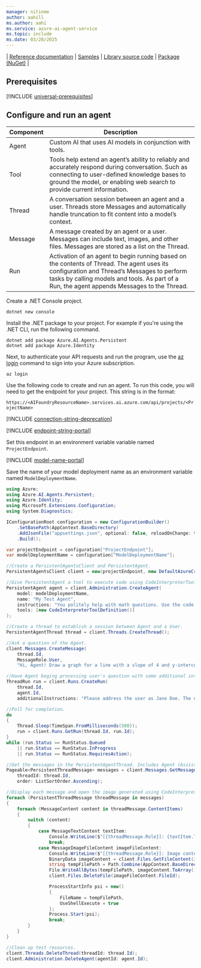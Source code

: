```yaml
---
manager: nitinme
author: aahill
ms.author: aahi
ms.service: azure-ai-agent-service
ms.topic: include
ms.date: 03/28/2025
---
```


| [Reference documentation](/dotnet/api/overview/azure/ai.agents.persistent-readme) | [Samples](https://github.com/azure-ai-foundry/foundry-samples/tree/main/samples/microsoft/csharp/getting-started-agents) | [Library source code](https://github.com/Azure/azure-sdk-for-net/tree/main/sdk/ai/Azure.AI.Agents.Persistent) | [Package (NuGet)](https://www.nuget.org/packages/Azure.AI.Agents.Persistent) |

## Prerequisites

[!INCLUDE [universal-prerequisites](universal-prerequisites.md)]

## Configure and run an agent

| Component | Description                                                                                                                                                                                                                               |
| --------- | ----------------------------------------------------------------------------------------------------------------------------------------------------------------------------------------------------------------------------------------- |
| Agent     | Custom AI that uses AI models in conjunction with tools.                                                                                                                                                                                  |
| Tool      | Tools help extend an agent’s ability to reliably and accurately respond during conversation. Such as connecting to user-defined knowledge bases to ground the model, or enabling web search to provide current information.               |
| Thread    | A conversation session between an agent and a user. Threads store Messages and automatically handle truncation to fit content into a model’s context.                                                                                     |
| Message   | A message created by an agent or a user. Messages can include text, images, and other files. Messages are stored as a list on the Thread.                                                                                                 |
| Run       | Activation of an agent to begin running based on the contents of Thread. The agent uses its configuration and Thread’s Messages to perform tasks by calling models and tools. As part of a Run, the agent appends Messages to the Thread. |

Create a .NET Console project.

```console
dotnet new console
```

Install the .NET package to your project. For example if you're using the .NET CLI, run the following command.

```console
dotnet add package Azure.AI.Agents.Persistent
dotnet add package Azure.Identity
```

Next, to authenticate your API requests and run the program, use the [az login](/cli/azure/authenticate-azure-cli-interactively) command to sign into your Azure subscription.

```azurecli
az login
```

Use the following code to create and run an agent. To run this code, you will need to get the endpoint for your project. This string is in the format:

`https://<AIFoundryResourceName>.services.ai.azure.com/api/projects/<ProjectName>`

[!INCLUDE [connection-string-deprecation](connection-string-deprecation.md)]

[!INCLUDE [endpoint-string-portal](endpoint-string-portal.md)]

Set this endpoint in an environment variable variable named `ProjectEndpoint`.

[!INCLUDE [model-name-portal](model-name-portal.md)]

Save the name of your model deployment name as an environment variable named `ModelDeploymentName`. 


```csharp
using Azure;
using Azure.AI.Agents.Persistent;
using Azure.Identity;
using Microsoft.Extensions.Configuration;
using System.Diagnostics;

IConfigurationRoot configuration = new ConfigurationBuilder()
    .SetBasePath(AppContext.BaseDirectory)
    .AddJsonFile("appsettings.json", optional: false, reloadOnChange: true)
    .Build();

var projectEndpoint = configuration["ProjectEndpoint"];
var modelDeploymentName = configuration["ModelDeploymentName"];

//Create a PersistentAgentsClient and PersistentAgent.
PersistentAgentsClient client = new(projectEndpoint, new DefaultAzureCredential());

//Give PersistentAgent a tool to execute code using CodeInterpreterToolDefinition.
PersistentAgent agent = client.Administration.CreateAgent(
    model: modelDeploymentName,
    name: "My Test Agent",
    instructions: "You politely help with math questions. Use the code interpreter tool when asked to visualize numbers.",
    tools: [new CodeInterpreterToolDefinition()]
);

//Create a thread to establish a session between Agent and a User.
PersistentAgentThread thread = client.Threads.CreateThread();

//Ask a question of the Agent.
client.Messages.CreateMessage(
    thread.Id,
    MessageRole.User,
    "Hi, Agent! Draw a graph for a line with a slope of 4 and y-intercept of 9.");

//Have Agent beging processing user's question with some additional instructions associated with the ThreadRun.
ThreadRun run = client.Runs.CreateRun(
    thread.Id,
    agent.Id,
    additionalInstructions: "Please address the user as Jane Doe. The user has a premium account.");

//Poll for completion.
do
{
    Thread.Sleep(TimeSpan.FromMilliseconds(500));
    run = client.Runs.GetRun(thread.Id, run.Id);
}
while (run.Status == RunStatus.Queued
    || run.Status == RunStatus.InProgress
    || run.Status == RunStatus.RequiresAction);

//Get the messages in the PersistentAgentThread. Includes Agent (Assistant Role) and User (User Role) messages.
Pageable<PersistentThreadMessage> messages = client.Messages.GetMessages(
    threadId: thread.Id,
    order: ListSortOrder.Ascending);

//Display each message and open the image generated using CodeInterpreterToolDefinition.
foreach (PersistentThreadMessage threadMessage in messages)
{
    foreach (MessageContent content in threadMessage.ContentItems)
    {
        switch (content)
        {
            case MessageTextContent textItem:
                Console.WriteLine($"[{threadMessage.Role}]: {textItem.Text}");
                break;
            case MessageImageFileContent imageFileContent:
                Console.WriteLine($"[{threadMessage.Role}]: Image content file ID = {imageFileContent.FileId}");
                BinaryData imageContent = client.Files.GetFileContent(imageFileContent.FileId);
                string tempFilePath = Path.Combine(AppContext.BaseDirectory, $"{Guid.NewGuid()}.png");
                File.WriteAllBytes(tempFilePath, imageContent.ToArray());
                client.Files.DeleteFile(imageFileContent.FileId);

                ProcessStartInfo psi = new()
                {
                    FileName = tempFilePath,
                    UseShellExecute = true
                };
                Process.Start(psi);
                break;
        }
    }
}

//Clean up test resources.
client.Threads.DeleteThread(threadId: thread.Id);
client.Administration.DeleteAgent(agentId: agent.Id);
```
